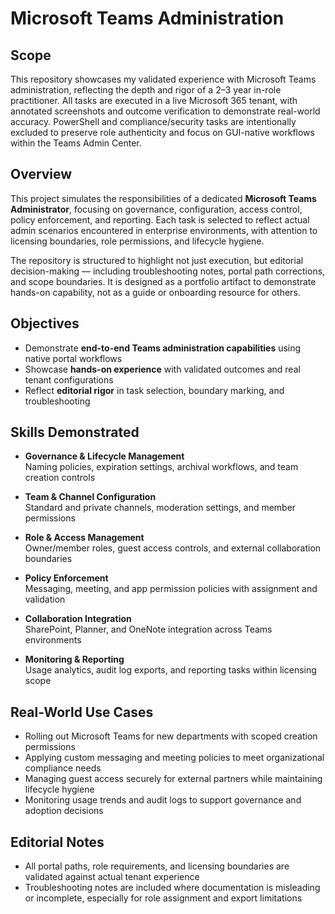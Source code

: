 # Microsoft Teams Administration

## Scope

This repository showcases my validated experience with Microsoft Teams administration, reflecting the depth and rigor of a 2–3 year in-role practitioner. All tasks are executed in a live Microsoft 365 tenant, with annotated screenshots and outcome verification to demonstrate real-world accuracy. PowerShell and compliance/security tasks are intentionally excluded to preserve role authenticity and focus on GUI-native workflows within the Teams Admin Center.

## Overview

This project simulates the responsibilities of a dedicated **Microsoft Teams Administrator**, focusing on governance, configuration, access control, policy enforcement, and reporting. Each task is selected to reflect actual admin scenarios encountered in enterprise environments, with attention to licensing boundaries, role permissions, and lifecycle hygiene.

The repository is structured to highlight not just execution, but editorial decision-making — including troubleshooting notes, portal path corrections, and scope boundaries. It is designed as a portfolio artifact to demonstrate hands-on capability, not as a guide or onboarding resource for others.

## Objectives

- Demonstrate **end-to-end Teams administration capabilities** using native portal workflows  
- Showcase **hands-on experience** with validated outcomes and real tenant configurations  
- Reflect **editorial rigor** in task selection, boundary marking, and troubleshooting

## Skills Demonstrated

- **Governance & Lifecycle Management**  
  Naming policies, expiration settings, archival workflows, and team creation controls

- **Team & Channel Configuration**  
  Standard and private channels, moderation settings, and member permissions

- **Role & Access Management**  
  Owner/member roles, guest access controls, and external collaboration boundaries

- **Policy Enforcement**  
  Messaging, meeting, and app permission policies with assignment and validation

- **Collaboration Integration**  
  SharePoint, Planner, and OneNote integration across Teams environments

- **Monitoring & Reporting**  
  Usage analytics, audit log exports, and reporting tasks within licensing scope

## Real-World Use Cases

- Rolling out Microsoft Teams for new departments with scoped creation permissions  
- Applying custom messaging and meeting policies to meet organizational compliance needs  
- Managing guest access securely for external partners while maintaining lifecycle hygiene  
- Monitoring usage trends and audit logs to support governance and adoption decisions

## Editorial Notes

- All portal paths, role requirements, and licensing boundaries are validated against actual tenant experience  
- Troubleshooting notes are included where documentation is misleading or incomplete, especially for role assignment and export limitations


